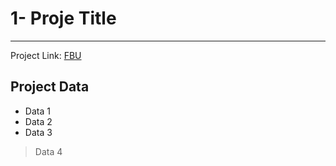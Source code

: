 # 1- Proje Title

---

Project Link: [FBU](https://www.google.co.uk/)

## Project Data

- Data 1
- Data 2
- Data 3

> Data 4
